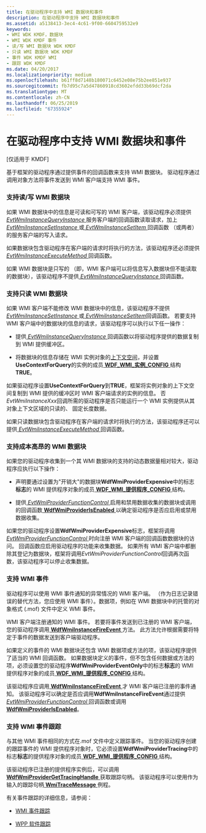 ```yaml
---
title: 在驱动程序中支持 WMI 数据块和事件
description: 在驱动程序中支持 WMI 数据块和事件
ms.assetid: a5138413-3ec4-4c61-9f00-6604759532e9
keywords:
- WMI WDK KMDF，数据块
- WMI WDK KMDF 事件
- 读/写 WMI 数据块 WDK KMDF
- 只读 WMI 数据块 WDK KMDF
- 事件 WDK KMDF WMI
- 跟踪 WDK KMDF
ms.date: 04/20/2017
ms.localizationpriority: medium
ms.openlocfilehash: b61ff8d7148b180071c6452e08e75b2ee851e937
ms.sourcegitcommit: fb7d95c7a5d47860918cd3602efdd33b69dcf2da
ms.translationtype: MT
ms.contentlocale: zh-CN
ms.lasthandoff: 06/25/2019
ms.locfileid: "67355924"
---
```

# <a name="supporting-wmi-data-blocks-and-events-in-your-driver"></a>在驱动程序中支持 WMI 数据块和事件


\[仅适用于 KMDF\]

基于框架的驱动程序通过提供事件的回调函数来支持 WMI 数据块。 驱动程序通过调用对象方法将事件发送到 WMI 客户端支持 WMI 事件。

### <a href="" id="supporting-read-write-wmi-data-blocks"></a> 支持读/写 WMI 数据块

如果 WMI 数据块中的信息是可读和可写的 WMI 客户端，该驱动程序必须提供[ *EvtWmiInstanceQueryInstance* ](https://docs.microsoft.com/windows-hardware/drivers/ddi/content/wdfwmi/nc-wdfwmi-evt_wdf_wmi_instance_query_instance)服务客户端的回调函数读取请求，加上[ *EvtWmiInstanceSetInstance* ](https://docs.microsoft.com/windows-hardware/drivers/ddi/content/wdfwmi/nc-wdfwmi-evt_wdf_wmi_instance_set_instance)或[ *EvtWmiInstanceSetItem* ](https://docs.microsoft.com/windows-hardware/drivers/ddi/content/wdfwmi/nc-wdfwmi-evt_wdf_wmi_instance_set_item)回调函数 （或两者） 的服务客户端的写入请求。

如果数据块包含驱动程序在客户端的请求时将执行的方法，该驱动程序还必须提供[ *EvtWmiInstanceExecuteMethod* ](https://docs.microsoft.com/windows-hardware/drivers/ddi/content/wdfwmi/nc-wdfwmi-evt_wdf_wmi_instance_execute_method)回调函数。

如果 WMI 数据块是只写的 （即，WMI 客户端可以将信息写入数据块但不能读取的数据块），该驱动程序不提供[ *EvtWmiInstanceQueryInstance* ](https://docs.microsoft.com/windows-hardware/drivers/ddi/content/wdfwmi/nc-wdfwmi-evt_wdf_wmi_instance_query_instance)回调函数。

### <a href="" id="supporting-read-only-wmi-data-blocks"></a> 支持只读 WMI 数据块

如果 WMI 客户端不能修改 WMI 数据块中的信息，该驱动程序不提供[ *EvtWmiInstanceSetInstance* ](https://docs.microsoft.com/windows-hardware/drivers/ddi/content/wdfwmi/nc-wdfwmi-evt_wdf_wmi_instance_set_instance)或[ *EvtWmiInstanceSetItem*](https://docs.microsoft.com/windows-hardware/drivers/ddi/content/wdfwmi/nc-wdfwmi-evt_wdf_wmi_instance_set_item)回调函数。 若要支持 WMI 客户端中的数据块的信息的请求，该驱动程序可以执行以下任一操作：

-   提供[ *EvtWmiInstanceQueryInstance* ](https://docs.microsoft.com/windows-hardware/drivers/ddi/content/wdfwmi/nc-wdfwmi-evt_wdf_wmi_instance_query_instance)回调函数以将驱动程序提供的数据复制到 WMI 提供缓冲区。

-   将数据块的信息存储在 WMI 实例对象的[上下文空间](framework-object-context-space.md)，并设置**UseContextForQuery**的实例的成员[ **WDF\_WMI\_实例\_CONFIG** ](https://docs.microsoft.com/windows-hardware/drivers/ddi/content/wdfwmi/ns-wdfwmi-_wdf_wmi_instance_config)结构**TRUE**。

如果驱动程序设置**UseContextForQuery**到**TRUE**，框架将实例对象的上下文空间复制到 WMI 提供的缓冲区时 WMI 客户端请求的实例的信息。 否*EvtWmiInstanceXxx*回调所需的驱动程序是否只能运行一个 WMI 实例提供从其对象上下文区域的只读的、 固定长度数据。

如果只读数据块包含驱动程序在客户端的请求时将执行的方法，该驱动程序还可以提供[ *EvtWmiInstanceExecuteMethod* ](https://docs.microsoft.com/windows-hardware/drivers/ddi/content/wdfwmi/nc-wdfwmi-evt_wdf_wmi_instance_execute_method)回调函数。

### <a name="supporting-expensive-wmi-data-blocks"></a>支持成本高昂的 WMI 数据块

如果您的驱动程序收集到一个其 WMI 数据块的支持的动态数据量相对较大，驱动程序应执行以下操作：

-   声明要通过设置为"开销大"的数据块**WdfWmiProviderExpensive**中的标志**标志**的 WMI 提供程序对象的成员[ **WDF\_WMI\_提供程序\_CONFIG** ](https://docs.microsoft.com/windows-hardware/drivers/ddi/content/wdfwmi/ns-wdfwmi-_wdf_wmi_provider_config)结构。

-   提供[ *EvtWmiProviderFunctionControl* ](https://docs.microsoft.com/windows-hardware/drivers/ddi/content/wdfwmi/nc-wdfwmi-evt_wdf_wmi_provider_function_control)启用和禁用数据收集的数据块或调用的回调函数[ **WdfWmiProviderIsEnabled** ](https://docs.microsoft.com/windows-hardware/drivers/ddi/content/wdfwmi/nf-wdfwmi-wdfwmiproviderisenabled)以确定驱动程序是否应启用或禁用数据收集。

如果您的驱动程序设置**WdfWmiProviderExpensive**标志，框架将调用[ *EvtWmiProviderFunctionControl* ](https://docs.microsoft.com/windows-hardware/drivers/ddi/content/wdfwmi/nc-wdfwmi-evt_wdf_wmi_provider_function_control)时向注册 WMI 客户端的回调函数数据块的访问。 回调函数应启用驱动程序的功能来收集数据。 如果所有 WMI 客户端中都删除其登记为数据块，框架将调用*EvtWmiProviderFunctionControl*回调再次函数，该驱动程序可以停止收集数据。

### <a name="supporting-wmi-events"></a>支持 WMI 事件

驱动程序可以使用 WMI 事件通知的异常情况的 WMI 客户端。 （作为日志记录错误的替代方法，您应使用 WMI 事件）。数据项，例如在 WMI 数据块中的托管的对象格式 (.mof) 文件中定义 WMI 事件。

WMI 客户端注册通知的 WMI 事件。 若要将事件发送到已注册的 WMI 客户端，您的驱动程序调用[ **WdfWmiInstanceFireEvent** ](https://docs.microsoft.com/windows-hardware/drivers/ddi/content/wdfwmi/nf-wdfwmi-wdfwmiinstancefireevent)方法。 此方法允许根据需要将特定于事件的数据发送到客户端驱动程序。

如果定义的事件的 WMI 数据块还包含 WMI 数据项或方法的项，该驱动程序提供了适当的 WMI 回调函数。 如果数据块定义的事件，但不包含任何数据或方法的项，必须设置您的驱动程序**WdfWmiProviderEventOnly**中的标志**标志**的 WMI 提供程序对象的成员[ **WDF\_WMI\_提供程序\_CONFIG** ](https://docs.microsoft.com/windows-hardware/drivers/ddi/content/wdfwmi/ns-wdfwmi-_wdf_wmi_provider_config)结构。

该驱动程序应调用[ **WdfWmiInstanceFireEvent** ](https://docs.microsoft.com/windows-hardware/drivers/ddi/content/wdfwmi/nf-wdfwmi-wdfwmiinstancefireevent)才 WMI 客户端已注册的事件通知。 该驱动程序可以确定是否应调用**WdfWmiInstanceFireEvent**通过提供[ *EvtWmiProviderFunctionControl* ](https://docs.microsoft.com/windows-hardware/drivers/ddi/content/wdfwmi/nc-wdfwmi-evt_wdf_wmi_provider_function_control)回调函数或调用[**WdfWmiProviderIsEnabled**](https://docs.microsoft.com/windows-hardware/drivers/ddi/content/wdfwmi/nf-wdfwmi-wdfwmiproviderisenabled)。

### <a name="supporting-wmi-event-tracing"></a>支持 WMI 事件跟踪

与其他 WMI 事件相同的方式在.mof 文件中定义跟踪事件。 当您的驱动程序创建的跟踪事件的 WMI 提供程序对象时，它必须设置**WdfWmiProviderTracing**中的标志**标志**的提供程序对象的成员[ **WDF\_WMI\_提供程序\_CONFIG** ](https://docs.microsoft.com/windows-hardware/drivers/ddi/content/wdfwmi/ns-wdfwmi-_wdf_wmi_provider_config)结构。

该驱动程序已注册的提供程序实例后，可以调用[ **WdfWmiProviderGetTracingHandle** ](https://docs.microsoft.com/windows-hardware/drivers/ddi/content/wdfwmi/nf-wdfwmi-wdfwmiprovidergettracinghandle)获取跟踪句柄。 该驱动程序可以使用作为输入的跟踪句柄[ **WmiTraceMessage** ](https://docs.microsoft.com/windows-hardware/drivers/ddi/content/wdm/nf-wdm-wmitracemessage)例程。

有关事件跟踪的详细信息，请参阅：

-   [WMI 事件跟踪](https://docs.microsoft.com/windows-hardware/drivers/kernel/wmi-event-tracing)

-   [WPP 软件跟踪](https://docs.microsoft.com/windows-hardware/drivers/devtest/wpp-software-tracing)

 

 





